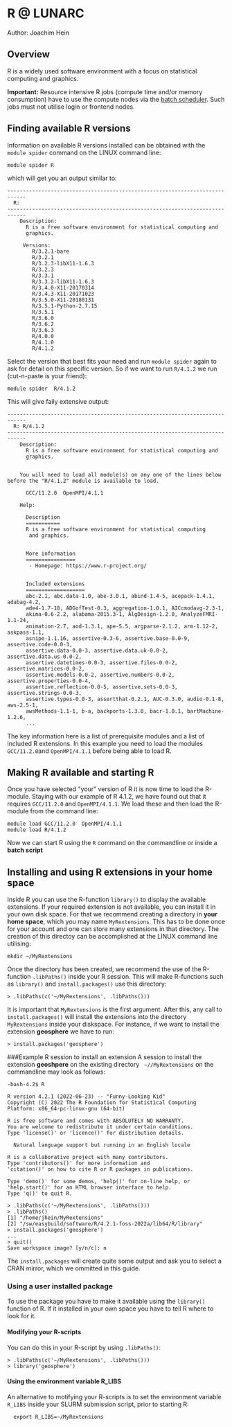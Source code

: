 # R @ LUNARC
Author: Joachim Hein

## Overview

R is a widely used software environment with a focus on statistical computing and graphics. 

**Important:** Resource intensive R jobs (compute time and/or memory consumption) have to use the compute nodes via the [batch scheduler](https://lunarc-documentation.readthedocs.io/en/latest/batch_system/).  Such jobs must not utilise login or frontend nodes. 

## Finding available R versions

Information on available R versions installed can be obtained with the `module spider` command on the LINUX command line:

```
module spider R
```

which will get you an output similar to:

```
----------------------------------------------------------------------------
  R:
----------------------------------------------------------------------------
    Description:
      R is a free software environment for statistical computing and
      graphics.

     Versions:
        R/3.2.1-bare
        R/3.2.1
        R/3.2.3-libX11-1.6.3
        R/3.2.3
        R/3.3.1
        R/3.3.2-libX11-1.6.3
        R/3.4.0-X11-20170314
        R/3.4.3-X11-20171023
        R/3.5.0-X11-20180131
        R/3.5.1-Python-2.7.15
        R/3.5.1
        R/3.6.0
        R/3.6.2
        R/3.6.3
        R/4.0.0
        R/4.1.0
        R/4.1.2
```

Select the version that best fits your need and run `module spider` again to ask for detail on this specific version.  So if we want to run `R/4.1.2` we run (cut-n-paste is your friend):

```
module spider  R/4.1.2
```

This will give faily extensive output:

```
----------------------------------------------------------------------------
  R: R/4.1.2
----------------------------------------------------------------------------
    Description:
      R is a free software environment for statistical computing and
      graphics. 


    You will need to load all module(s) on any one of the lines below before the "R/4.1.2" module is available to load.

      GCC/11.2.0  OpenMPI/4.1.1
 
    Help:
      
      Description
      ===========
      R is a free software environment for statistical computing
       and graphics.
      
      
      More information
      ================
       - Homepage: https://www.r-project.org/
      
      
      Included extensions
      ===================
      abc-2.1, abc.data-1.0, abe-3.0.1, abind-1.4-5, acepack-1.4.1, adabag-4.2,
      ade4-1.7-18, ADGofTest-0.3, aggregation-1.0.1, AICcmodavg-2.3-1,
      akima-0.6-2.2, alabama-2015.3-1, AlgDesign-1.2.0, AnalyzeFMRI-1.1-24,
      animation-2.7, aod-1.3.1, ape-5.5, argparse-2.1.2, arm-1.12-2, askpass-1.1,
      asnipe-1.1.16, assertive-0.3-6, assertive.base-0.0-9, assertive.code-0.0-3,
      assertive.data-0.0-3, assertive.data.uk-0.0-2, assertive.data.us-0.0-2,
      assertive.datetimes-0.0-3, assertive.files-0.0-2, assertive.matrices-0.0-2,
      assertive.models-0.0-2, assertive.numbers-0.0-2, assertive.properties-0.0-4,
      assertive.reflection-0.0-5, assertive.sets-0.0-3, assertive.strings-0.0-3,
      assertive.types-0.0-3, assertthat-0.2.1, AUC-0.3.0, audio-0.1-8, aws-2.5-1,
      awsMethods-1.1-1, b-a, backports-1.3.0, bacr-1.0.1, bartMachine-1.2.6,
      ...
```

The key information here is a list of prerequisite modules and a list of included R extensions.  In this example you need to load the modules `GCC/11.2.0`and `OpenMPI/4.1.1` before being able to load R.

## Making R available and starting R
Once you have selected "your" version of R it is now time to load the R-module.   Staying with our example of R 4.1.2, we have found out that it requires `GCC/11.2.0` and `OpenMPI/4.1.1`.   We load these and then load the R-module from the command line:

```
module load GCC/11.2.0  OpenMPI/4.1.1
module load R/4.1.2
```

Now we can start R using the `R` command on the commandline or inside a **batch script**

## Installing and using R extensions in your home space
Inside R you can use the R-function `library()` to display the available extensions.  If your required extension is not available, you can install it in your own disk space.  For that we recommend creating a directory in **your home space**, which you may name `MyRextensions`.  This has to be done once for your account and one can store many extensions in that directory.  The creation of this directoy can be accomplished at the LINUX command line utilising:  

```
mkdir ~/MyRextensions
```

Once the directory has been created, we recommend the use of the R-function `.libPaths()` inside your R session.  This will make R-functions such as `library()` and `install.packages()` use this directory:

```
> .libPaths(c('~/MyRextensions', .libPaths()))

```
It is important that `MyRextensions` is the first argument.  After this, any call to `install.packages()` will install the extensions into the directory `MyRextensions` inside your diskspace.   For instance, if we want to install the extension **geosphere** we have to run:

```
> install.packages('geosphere')
```
###Example R session to install an extension
A session to install the extension **geoshpere** on the existing directory `
~//MyRextensions` on the commandline may look as follows:

```
-bash-4.2$ R

R version 4.2.1 (2022-06-23) -- "Funny-Looking Kid"
Copyright (C) 2022 The R Foundation for Statistical Computing
Platform: x86_64-pc-linux-gnu (64-bit)

R is free software and comes with ABSOLUTELY NO WARRANTY.
You are welcome to redistribute it under certain conditions.
Type 'license()' or 'licence()' for distribution details.

  Natural language support but running in an English locale

R is a collaborative project with many contributors.
Type 'contributors()' for more information and
'citation()' on how to cite R or R packages in publications.

Type 'demo()' for some demos, 'help()' for on-line help, or
'help.start()' for an HTML browser interface to help.
Type 'q()' to quit R.

> .libPaths(c('~/MyRextensions', .libPaths()))
> .libPaths()
[1] "/home/jhein/MyRextensions"                                
[2] "/sw/easybuild/software/R/4.2.1-foss-2022a/lib64/R/library"
> install.packages('geosphere')
...
> quit()
Save workspace image? [y/n/c]: n
```

The `install.packages` will create quite some output and ask you to select a CRAN mirror, which we ommitted in this guide.

### Using a user installed package
To use the package you have to make it available using the `library()` function of R.  If it installed in your own space you have to tell R where to look for it.   

#### Modifying your R-scripts
You can do this in your R-script by using `.libPaths()`:

```
> .libPaths(c('~/MyRextensions', .libPaths()))
> library('geosphere')
```
#### Using the environment variable R_LIBS
An alternative to motifying your R-scripts is to set the environment variable `R_LIBS` inside your SLURM submission script, prior to starting R:

```
  export R_LIBS=~/MyRextensions
```

